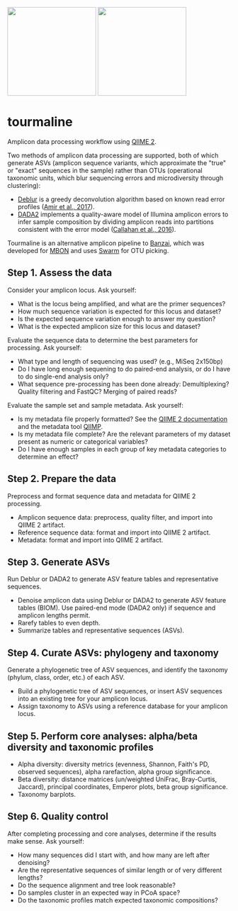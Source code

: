 <img src="https://upload.wikimedia.org/wikipedia/commons/0/00/Tourmaline-121240.jpg" height=200> <img src="http://melissabessmonroe.com/wp-content/uploads/2014/03/20140303_TourmalineSurfPark128.jpg" height=200>

# tourmaline

Amplicon data processing workflow using [QIIME 2](https://qiime2.org).

Two methods of amplicon data processing are supported, both of which generate ASVs (amplicon sequence variants, which approximate the "true" or "exact" sequences in the sample) rather than OTUs (operational taxonomic units, which blur sequencing errors and microdiversity through clustering):

* [Deblur](https://github.com/biocore/deblur) is a greedy deconvolution algorithm based on known read error profiles ([Amir et al., 2017](https://doi.org/10.1128/mSystems.00191-16)).
* [DADA2](https://github.com/benjjneb/dada2) implements a quality-aware model of Illumina amplicon errors to infer sample composition by dividing amplicon reads into partitions consistent with the error model ([Callahan et al., 2016](https://doi.org/10.1038/nmeth.3869)).

Tourmaline is an alternative amplicon pipeline to [Banzai](https://github.com/jimmyodonnell/banzai), which was developed for [MBON](https://github.com/marinebon/MBON) and uses [Swarm](https://github.com/torognes/swarm) for OTU picking.

## Step 1. Assess the data

Consider your amplicon locus. Ask yourself:

* What is the locus being amplified, and what are the primer sequences?
* How much sequence variation is expected for this locus and dataset?
* Is the expected sequence variation enough to answer my question?
* What is the expected amplicon size for this locus and dataset?

Evaluate the sequence data to determine the best parameters for processing. Ask yourself:

* What type and length of sequencing was used? (e.g., MiSeq 2x150bp)
* Do I have long enough sequening to do paired-end analysis, or do I have to do single-end analysis only?
* What sequence pre-processing has been done already: Demultiplexing? Quality filtering and FastQC? Merging of paired reads?

Evaluate the sample set and sample metadata. Ask yourself:

* Is my metadata file properly formatted? See the [QIIME 2 documentation](https://docs.qiime2.org/2018.6/tutorials/metadata/) and the metadata tool [QIIMP](https://qiita.ucsd.edu/iframe/?iframe=qiimp).
* Is my metadata file complete? Are the relevant parameters of my dataset present as numeric or categorical variables?
* Do I have enough samples in each group of key metadata categories to determine an effect?

## Step 2. Prepare the data

Preprocess and format sequence data and metadata for QIIME 2 processing.

* Amplicon sequence data: preprocess, quality filter, and import into QIIME 2 artifact.
* Reference sequence data: format and import into QIIME 2 artifact.
* Metadata: format and import into QIIME 2 artifact.

## Step 3. Generate ASVs

Run Deblur or DADA2 to generate ASV feature tables and representative sequences.

* Denoise amplicon data using Deblur or DADA2 to generate ASV feature tables (BIOM). Use paired-end mode (DADA2 only) if sequence and amplicon lengths permit.
* Rarefy tables to even depth.
* Summarize tables and representative sequences (ASVs).

## Step 4. Curate ASVs: phylogeny and taxonomy

Generate a phylogenetic tree of ASV sequences, and identify the taxonomy (phylum, class, order, etc.) of each ASV.

* Build a phylogenetic tree of ASV sequences, or insert ASV sequences into an existing tree for your amplicon locus.
* Assign taxonomy to ASVs using a reference database for your amplicon locus.

## Step 5. Perform core analyses: alpha/beta diversity and taxonomic profiles

* Alpha diversity: diversity metrics (evenness, Shannon, Faith's PD, observed sequences), alpha rarefaction, alpha group significance.
* Beta diversity: distance matrices (un/weighted UniFrac, Bray-Curtis, Jaccard), principal coordinates, Emperor plots, beta group significance.
* Taxonomy barplots.

## Step 6. Quality control

After completing processing and core analyses, determine if the results make sense. Ask yourself:

* How many sequences did I start with, and how many are left after denoising?
* Are the representative sequences of similar length or of very different lengths?
* Do the sequence alignment and tree look reasonable?
* Do samples cluster in an expected way in PCoA space?
* Do the taxonomic profiles match expected taxonomic compositions?
